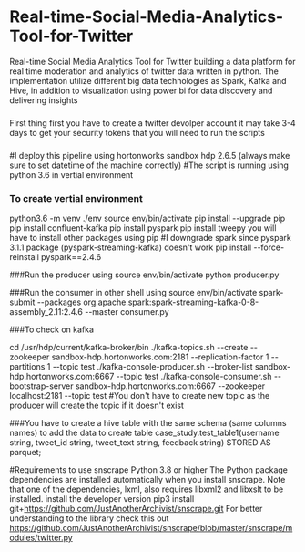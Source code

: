 # Real-time-Social-Media-Analytics-Tool-for-Twitter
Real-time Social Media Analytics Tool for Twitter building a data platform for real time moderation and analytics of twitter data written in python. The implementation utilize different big data technologies as Spark, Kafka and Hive, in addition to visualization using power bi for data discovery and delivering insights

###
First thing first you have to create a twitter devolper account it may take 3-4 days to get your security tokens that you will need to run the scripts
###

#I deploy this pipeline using hortonworks sandbox hdp 2.6.5 (always make sure to set datetime of the machine correctly)
#The script is running using python 3.6 in vertial environment
### To create vertial environment ###
python3.6 -m venv ./env
source env/bin/activate
pip install --upgrade pip
pip install confluent-kafka
pip install pyspark
pip install tweepy
you will have to install other packages using pip
#I downgrade spark since pyspark 3.1.1 package (pyspark-streaming-kafka) doesn't work 
pip install --force-reinstall pyspark==2.4.6

###Run the producer using
source env/bin/activate
python producer.py

###Run the consumer in other shell using
source env/bin/activate
spark-submit --packages org.apache.spark:spark-streaming-kafka-0-8-assembly_2.11:2.4.6  --master consumer.py

###To check on kafka

cd /usr/hdp/current/kafka-broker/bin
./kafka-topics.sh --create --zookeeper sandbox-hdp.hortonworks.com:2181 --replication-factor 1 --partitions 1 --topic test
./kafka-console-producer.sh  --broker-list sandbox-hdp.hortonworks.com:6667 --topic test
./kafka-console-consumer.sh --bootstrap-server sandbox-hdp.hortonworks.com:6667 --zookeeper localhost:2181 --topic test
#You don't have to create new topic as the producer will create the topic if it doesn't exist

###You have to create a hive table with the same schema (same columns names) to add the data to
create table case_study.test_table1(username string, tweet_id string, tweet_text string, feedback string) STORED AS parquet;

#Requirements to use snscrape
Python 3.8 or higher
The Python package dependencies are installed automatically when you install snscrape.
Note that one of the dependencies, lxml, also requires libxml2 and libxslt to be installed.
install the developer version 
pip3 install git+https://github.com/JustAnotherArchivist/snscrape.git
For better understanding to the library check this out
https://github.com/JustAnotherArchivist/snscrape/blob/master/snscrape/modules/twitter.py
